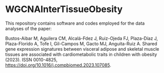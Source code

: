 # WGCNAInterTissueObesity

This repository contains software and codes employed for the data analyses of the paper:

Bustos-Aibar M, Aguilera CM, Alcalá-Fdez J, Ruiz-Ojeda FJ, Plaza-Díaz J, Plaza-Florido A, Tofe I, Gil-Campos M, Gacto MJ, Anguita-Ruiz A. Shared gene expression signatures between visceral adipose and skeletal muscle tissues are associated with cardiometabolic traits in children with obesity (2023). ISSN 0010-4825, https://doi.org/10.1016/j.compbiomed.2023.107085.
